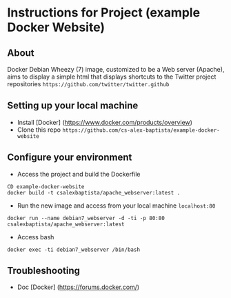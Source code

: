 Instructions for Project (example Docker Website)
========================================

## About

Docker Debian Wheezy (7) image, customized to be a Web server (Apache), aims to display a simple html that displays shortcuts to the Twitter project repositories `https://github.com/twitter/twitter.github`

## Setting up your local machine

* Install [Docker] (https://www.docker.com/products/overview)
* Clone this repo `https://github.com/cs-alex-baptista/example-docker-website`

## Configure your environment

* Access the project and build the Dockerfile

```
CD example-docker-website
docker build -t csalexbaptista/apache_webserver:latest .
```

* Run the new image and access from your local machine `localhost:80`

```
docker run --name debian7_webserver -d -ti -p 80:80 csalexbaptista/apache_webserver:latest
```

* Access bash

```
docker exec -ti debian7_webserver /bin/bash
```

## Troubleshooting

* Doc [Docker] (https://forums.docker.com/)
